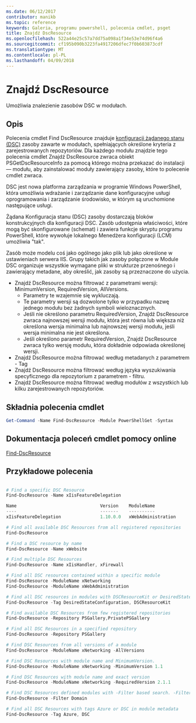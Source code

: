 ```yaml
---
ms.date: 06/12/2017
contributor: manikb
ms.topic: reference
keywords: Galeria, programu powershell, polecenia cmdlet, psget
title: Znajdź DscResource
ms.openlocfilehash: 522a44e25c57a7dd75a098a1f34e53e74d96f4a6
ms.sourcegitcommit: cf195b090b3223fa4917206dfec7f0b603873cdf
ms.translationtype: MT
ms.contentlocale: pl-PL
ms.lasthandoff: 04/09/2018
---
```

# <a name="find-dscresource"></a>Znajdź DscResource

Umożliwia znalezienie zasobów DSC w modułach.

## <a name="description"></a>Opis

Polecenia cmdlet Find DscResource znajduje [konfiguracji żądanego stanu (DSC)](https://msdn.microsoft.com/PowerShell/dsc/overview) zasoby zawarte w modułach, spełniających określone kryteria z zarejestrowanych repozytoriów.
Dla każdego modułu znajdzie tego polecenia cmdlet Znajdź DscResource zwraca obiekt PSGetDscResourceInfo za pomocą którego można przekazać do instalacji — modułu, aby zainstalować moduły zawierający zasoby, które to polecenie cmdlet zwraca.

DSC jest nowa platforma zarządzania w programie Windows PowerShell, która umożliwia wdrażanie i zarządzanie dane konfiguracyjne usługi oprogramowania i zarządzanie środowisko, w którym są uruchomione następujące usługi.

Żądana Konfiguracja stanu (DSC) zasoby dostarczają bloków konstrukcyjnych dla konfiguracji DSC. Zasób udostępnia właściwości, które mogą być skonfigurowane (schemat) i zawiera funkcje skryptu programu PowerShell, które wywołuje lokalnego Menedżera konfiguracji (LCM) umożliwia "tak".

Zasób może modelu coś jako ogólnego jako plik lub jako określone w ustawieniach serwera IIS. Grupy takich jak zasoby połączone w Module DSC organizuje wszystkie wymagane pliki w strukturze przenośnego i zawierający metadane, aby określić, jak zasoby są przeznaczone do użycia.

- Znajdź DscResource można filtrować z parametrami wersji: MinimumVersion, RequiredVersion, AllVersions.
  - Parametry te wzajemnie się wykluczają.
  - Te parametry wersji są dozwolone tylko w przypadku nazwę jednego modułu bez żadnych symboli wieloznacznych.
  - Jeśli nie określono parametru RequiredVersion, Znajdź DscResource zwraca najnowszej wersji modułu, która jest równa lub większa niż określona wersja minimalna lub najnowszej wersji modułu, jeśli wersja minimalna nie jest określona.
  - Jeśli określono parametr RequiredVersion, Znajdź DscResource zwraca tylko wersję modułu, która dokładnie odpowiada określonej wersji.
- Znajdź DscResource można filtrować według metadanych z parametrem - Tag
- Znajdź DscResource można filtrować według języka wyszukiwania specyficznego dla repozytorium z parametrem - filtru.
- Znajdź DscResource można filtrować według modułów z wszystkich lub kilku zarejestrowanych repozytoriów.

## <a name="cmdlet-syntax"></a>Składnia polecenia cmdlet
```powershell
Get-Command -Name Find-DscResource -Module PowerShellGet -Syntax
```

## <a name="cmdlet-online-help-reference"></a>Dokumentacja poleceń cmdlet pomocy online

[Find-DscResource](http://go.microsoft.com/fwlink/?LinkId=517196)

## <a name="example-commands"></a>Przykładowe polecenia
```powershell

# Find a specific DSC Resource
Find-DscResource -Name xIisFeatureDelegation

Name                                Version    ModuleName                          Repository
----                                -------    ----------                          ----------
xIisFeatureDelegation               1.10.0.0   xWebAdministration                  PSGallery

# Find all available DSC Resources from all registered repositories
Find-DscResource

# Find a DSC resource by name
Find-DscResource -Name xWebsite

# Find multiple DSC Resources
Find-DscResource -Name xIisHandler, xFirewall

# Find all DSC resources contained within a specific module
Find-DscResource -ModuleName xNetworking
Find-DscResource -ModuleName xWebAdministration

# Find all DSC resources in modules with DSCResourceKit or DesiredStateConfiguration
Find-DscResource -Tag DesiredStateConfiguration, DSCResourceKit

# Find available DSC Resources from few registered repositories
Find-DscResource -Repository PSGallery,PrivatePSGallery

# Find all DSC Resources in a specified repository
Find-DscResource -Repository PSGallery

# Find DSC Resources from all versions of a module
Find-DscResource -ModuleName xNetworking -AllVersions

# Find DSC Resources with module name and MinimumVersion.
Find-DscResource -ModuleName xNetworking -MinimumVersion 1.1

# Find DSC Resources with module name and exact version
Find-DscResource -ModuleName xNetworking -RequiredVersion 2.1.1

# Find DSC Resources defined modules with -Filter based search. -Filter searches in description and module names
Find-DscResource -Filter Domain

# Find all DSC Resources with tags Azure or DSC in module metadata
Find-DscResource -Tag Azure, DSC

```